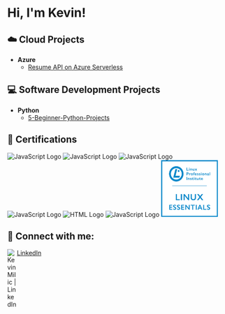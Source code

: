 <h1>Hi, I'm Kevin! </h1>

<h2>☁️ Cloud Projects</h2>

- <b>Azure</b>
  - [Resume API on Azure Serverless](https://github.com/milic-k/serverless-resume-api)

<h2>💻 Software Development Projects</h2>

- <b>Python</b>
  - [5-Beginner-Python-Projects](https://github.com/milic-k/5-Beginner-Python-Projects)

<h2>📄 Certifications</h2>

<p>
<img src="https://images.credly.com/size/340x340/images/c3ab66f8-5d59-4afa-a6c2-0ba30a1989ca/CERT-Expert-DevOps-Engineer-600x600.png" alt="JavaScript Logo" width="130" height="130"/>
<img src="https://images.credly.com/size/340x340/images/336eebfc-0ac3-4553-9a67-b402f491f185/azure-administrator-associate-600x600.png" alt="JavaScript Logo" width="130" height="130"/>
<img src="https://images.credly.com/size/340x340/images/99289602-861e-4929-8277-773e63a2fa6f/image.png" alt="JavaScript Logo" width="130" height="130"/>
<img src="https://images.credly.com/size/340x340/images/fc1352af-87fa-4947-ba54-398a0e63322e/security-compliance-and-identity-fundamentals-600x600.png" alt="JavaScript Logo" width="130" height="130"/>
<img src="https://images.credly.com/size/340x340/images/be8fcaeb-c769-4858-b567-ffaaa73ce8cf/image.png" alt="HTML Logo" width="130" height="130"/> 
<img src="https://images.credly.com/size/340x340/images/00634f82-b07f-4bbd-a6bb-53de397fc3a6/image.png" alt="JavaScript Logo" width="130" height="130"/>
<img src="png/LinuxEssentials-Large.png" alt="JavaScript Logo" width="130" height="130"/>
</p>

<h2> 🤳 Connect with me:</h2>
<img align="left" alt="KevinMilic | LinkedIn" width="22px" src="https://cdn.jsdelivr.net/npm/simple-icons@v3/icons/linkedin.svg"/>
<a href="https://linkedin.com/in/kevin-milic">LinkedIn</a>
